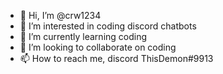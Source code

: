- 👋 Hi, I’m @crw1234
- 👀 I’m interested in coding discord chatbots
- 🌱 I’m currently learning coding
- 💞️ I’m looking to collaborate on coding
- 📫 How to reach me, discord ThisDemon#9913

<!---
crw1234/crw1234 is a ✨ special ✨ repository because its `README.md` (this file) appears on your GitHub profile.
You can click the Preview link to take a look at your changes.
--->

